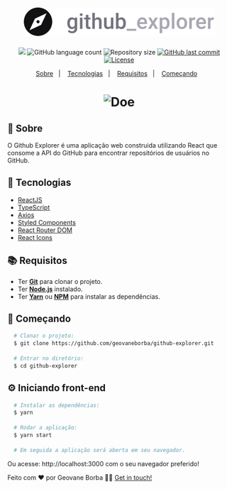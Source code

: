 <h1 align="center">
  <img src="src/assets/logo.svg" alt="logo" height="64px" width="auto">
</h1>

<p align="center">
  <img src="https://img.shields.io/badge/made%20by-Geovane%20Borba-ff4f4f?style=flat-square">
  <img alt="GitHub language count" src="https://img.shields.io/github/languages/count/geovaneborba/github-explorer?color=ff4f4f&style=flat-square">
  <img alt="Repository size" src="https://img.shields.io/github/repo-size/geovaneborba/github-explorer?color=ff4f4f&style=flat-square">
  <a href="https://github.com/geovaneborba/github-explorer/commits/master">
    <img alt="GitHub last commit" src="https://img.shields.io/github/last-commit/geovaneborba/github-explorer?color=ff4f4f&style=flat-square">
  </a>
  <a href="https://opensource.org/licenses/MIT">
    <img alt="License" src="https://img.shields.io/badge/license-MIT-ff4f4f?style=flat-square">
  </a>
</p>

<p align="center">
  <a href="#page_with_curl-sobre">Sobre</a>&nbsp;&nbsp;&nbsp;|&nbsp;&nbsp;&nbsp;
  <a href="#rocket-tecnologias">Tecnologias</a>&nbsp;&nbsp;&nbsp;|&nbsp;&nbsp;&nbsp;
  <a href="#books-requisitos">Requisitos</a>&nbsp;&nbsp;&nbsp;|&nbsp;&nbsp;&nbsp;
  <a href="#rocket-começando">Começando</a>&nbsp;&nbsp;&nbsp;
</p>

<h1 align="center">
    <img alt="Doe" src="https://user-images.githubusercontent.com/33469722/145088529-e5e36d4b-48df-40c5-bb8b-3e3e2f43b997.gif" />
</h1>

## :page_with_curl: Sobre
O Github Explorer é uma aplicação web construida utilizando React que consome a API do GitHub para encontrar repositórios de usuários no GitHub.

## :rocket: Tecnologias
- [ReactJS](https://reactjs.org/)
- [TypeScript](https://www.typescriptlang.org/)
- [Axios](https://github.com/axios/axios)
- [Styled Components](https://styled-components.com/)
- [React Router DOM](https://v5.reactrouter.com/web/guides/quick-start)
- [React Icons](https://react-icons.github.io/react-icons/)

## :books: Requisitos
- Ter [**Git**](https://git-scm.com/) para clonar o projeto.
- Ter [**Node.js**](https://nodejs.org/en/) instalado.
- Ter [**Yarn**](https://yarnpkg.com/) ou [**NPM**](https://www.npmjs.com/) para instalar as dependências.

## :rocket: Começando
``` bash
  # Clonar o projeto:
  $ git clone https://github.com/geovaneborba/github-explorer.git

  # Entrar no diretório:
  $ cd github-explorer
```

## :gear: Iniciando front-end
```bash
  # Instalar as dependências:
  $ yarn

  # Rodar a aplicação:
  $ yarn start

  # Em seguida a aplicação será aberta em seu navegador.
```
Ou acesse: http://localhost:3000 com o seu navegador preferido!

Feito com ❤️ por Geovane Borba 👋🏻 [Get in touch!](https://github.com/geovaneborba)
